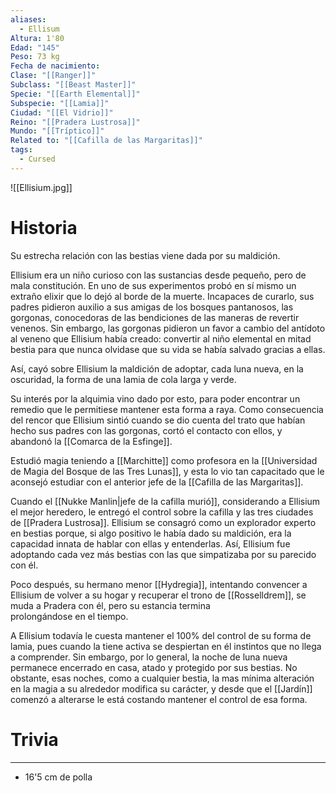 ```yaml
---
aliases:
  - Ellisum
Altura: 1'80
Edad: "145"
Peso: 73 kg
Fecha de nacimiento: 
Clase: "[[Ranger]]"
Subclass: "[[Beast Master]]"
Specie: "[[Earth Elemental]]"
Subspecie: "[[Lamia]]"
Ciudad: "[[El Vidrio]]"
Reino: "[[Pradera Lustrosa]]"
Mundo: "[[Tríptico]]"
Related to: "[[Cafilla de las Margaritas]]"
tags:
  - Cursed
---
```

![[Ellisium.jpg]]
# Historia

Su estrecha relación con las bestias viene dada por su maldición. 

Ellisium era un niño curioso con las sustancias desde pequeño, pero de mala constitución. En uno de sus experimentos probó en sí mismo un extraño elixir que lo dejó al borde de la muerte. Incapaces de curarlo, sus padres pidieron auxilio a sus amigas de los bosques pantanosos, las gorgonas, conocedoras de las bendiciones de las maneras de revertir venenos. Sin embargo, las gorgonas pidieron un favor a cambio del antídoto al veneno que Ellisium había creado: convertir al niño elemental en mitad bestia para que nunca olvidase que su vida se había salvado gracias a ellas.

Así, cayó sobre Ellisium la maldición de adoptar, cada luna nueva, en la oscuridad, la forma de una lamia de cola larga y verde.

Su interés por la alquimia vino dado por esto, para poder encontrar un remedio que le permitiese mantener esta forma a raya. Como consecuencia del rencor que Ellisium sintió cuando se dio cuenta del trato que habían hecho sus padres con las gorgonas, cortó el contacto con ellos, y abandonó la [[Comarca de la Esfinge]]. 

Estudió magia teniendo a [[Marchitte]] como profesora en la [[Universidad de Magia del Bosque de las Tres Lunas]], y esta lo vio tan capacitado que le aconsejó estudiar con el anterior jefe de la [[Cafilla de las Margaritas]].

Cuando el [[Nukke Manlin|jefe de la cafilla murió]], considerando a Ellisium el mejor heredero, le entregó el control sobre la cafilla y las tres ciudades de [[Pradera Lustrosa]]. Ellisium se consagró como un explorador experto en bestias porque, si algo positivo le había dado su maldición, era la capacidad innata de hablar con ellas y entenderlas. Así, Ellisium fue adoptando cada vez más bestias con las que simpatizaba por su parecido con él.

Poco después, su hermano menor [[Hydregia]], intentando convencer a Ellisium de volver a su hogar y recuperar el trono de [[Rosselldrem]], se muda a Pradera con él, pero su estancia termina prolongándose en el tiempo.

A Ellisium todavía le cuesta mantener el 100% del control de su forma de lamia, pues cuando la tiene activa se despiertan en él instintos que no llega a comprender. Sin embargo, por lo general, la noche de luna nueva permanece encerrado en casa, atado y protegido por sus bestias. No obstante, esas noches, como a cualquier bestia, la mas mínima alteración en la magia a su alrededor modifica su carácter, y desde que el [[Jardín]] comenzó a alterarse le está costando mantener el control de esa forma.
# Trivia
---
- 16'5 cm de polla 